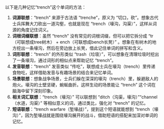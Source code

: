 以下是几种记忆“trench”这个单词的方法：
1. **词源联想**：“trench” 来源于古法语 “trenche”，原义为 “切口，砍”。想象古代士兵挥舞大刀砍出一道沟壑，也就是现在 “trench（壕沟，沟渠）”，这样从词源的角度记住词义。
2. **词根词缀联想**：虽然 “trench” 没有常见的词根词缀，但可以把它拆分成 “tr（可联想成tree树木） + ench（可联想成bench长凳）” 。想象在有树木的地方挖出一条壕沟，然后在旁边放上长凳，借此记住单词的拼写和含义。
3. **词形联想**：“trench” 的外形类似 “trash（垃圾）”，可以想象在清理垃圾时挖出了一条壕沟，通过词形的相似点来帮助记忆 “trench”。
4. **发音联想**：“trench” 发音类似 “传吃”，联想成士兵在壕沟（trench）里传递食物吃，这样借助发音与有趣场景的结合来记忆单词。
5. **场景联想**：想象战争场景，士兵们躲在深深的壕沟（trench）里，躲避敌人的炮火。壕沟的土壁坚硬，蜿蜒曲折。这样生动的场景能让 “trench” 这个词在脑海中留下深刻印象。
6. **相关词汇联想**：“trench（壕沟）” 可以联想到 “ditch（沟渠，壕沟）”“channel（水道，沟渠）” 等相似意义的词，通过类比，强化对 “trench” 的记忆。
7. **短语联想**：“trench warfare（堑壕战）”，提到这个短语就能想到 “trench（壕沟）”，因为堑壕战就是围绕壕沟展开的战斗，借助短语的搭配来加深对单词的记忆。 
